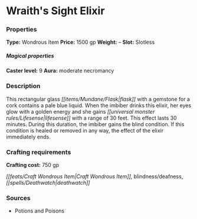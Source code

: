 ﻿---
Title: "Wraith's Sight Elixir"
Type: "Wondrous Item"
Price: "1500 gp"
Weight: "–"
Slot: "Slotless"
Caster level: "9"
Aura: "moderate necromancy"
Description: |
  "This rectangular glass flask with a gemstone for a cork contains a pale blue liquid. When the imbiber drinks this elixir, her eyes glow with a golden energy and she gains lifesense with a range of 30 feet. This effect lasts 30 minutes. During this duration, the imbiber gains the blind condition. If this condition is healed or removed in any way, the effect of the elixir immediately ends."
Crafting cost: "750 gp"
Sources: "['Potions and Poisons']"
---

# Wraith's Sight Elixir

### Properties

**Type:** Wondrous Item **Price:** 1500 gp **Weight:** – **Slot:** Slotless

##### Magical properties

**Caster level:** 9 **Aura:** moderate necromancy

### Description

This rectangular glass _[[items/Mundane/Flask|flask]]_ with a gemstone for a cork contains a pale blue liquid. When the imbiber drinks this elixir, her eyes glow with a golden energy and she gains _[[universal monster rules/Lifesense|lifesense]]_ with a range of 30 feet. This effect lasts 30 minutes. During this duration, the imbiber gains the blind condition. If this condition is healed or removed in any way, the effect of the elixir immediately ends.

### Crafting requirements

**Crafting cost:** 750 gp

_[[feats/Craft Wondrous Item|Craft Wondrous Item]]_, blindness/deafness, _[[spells/Deathwatch|deathwatch]]_

### Sources

* Potions and Poisons